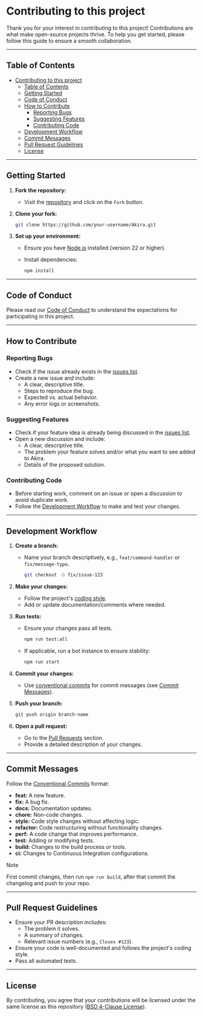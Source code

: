 # Contributing to this project

Thank you for your interest in contributing to this project!
Contributions are what make open-source projects thrive.
To help you get started, please follow this guide to ensure a smooth collaboration.

---

## Table of Contents

- [Contributing to this project](#contributing-to-this-project)
  - [Table of Contents](#table-of-contents)
  - [Getting Started](#getting-started)
  - [Code of Conduct](#code-of-conduct)
  - [How to Contribute](#how-to-contribute)
    - [Reporting Bugs](#reporting-bugs)
    - [Suggesting Features](#suggesting-features)
    - [Contributing Code](#contributing-code)
  - [Development Workflow](#development-workflow)
  - [Commit Messages](#commit-messages)
  - [Pull Request Guidelines](#pull-request-guidelines)
  - [License](#license)

---

## Getting Started

1. **Fork the repository:**
   - Visit the [repository](https://github.com/LynnuxDev/Akira) and click on the `Fork` button.
2. **Clone your fork:**

    ```bash
    git clone https://github.com/your-username/Akira.git
    ```

3. **Set up your environment:**
   - Ensure you have [Node.js](https://nodejs.org/) installed (version 22 or higher).
   - Install dependencies:

      ```bash
      npm install
      ```

---

## Code of Conduct

Please read our [Code of Conduct](CODE_OF_CONDUCT.md) to understand the expectations for participating in this project.

---

## How to Contribute

### Reporting Bugs

- Check if the issue already exists in the [issues list](https://github.com/LynnuxDev/Akira/issues).
- Create a new issue and include:
  - A clear, descriptive title.
  - Steps to reproduce the bug.
  - Expected vs. actual behavior.
  - Any error logs or screenshots.

### Suggesting Features

- Check if your feature idea is already being discussed in the [issues list](https://github.com/orgs/LynnuxDev/discussions/categories/ideas).
- Open a new discussion and include:
  - A clear, descriptive title.
  - The problem your feature solves and/or what you want to see added to Akira.
  - Details of the proposed solution.

### Contributing Code

- Before starting work, comment on an issue or open a discussion to avoid duplicate work.
- Follow the [Development Workflow](workflow.md) to make and test your changes.

---

## Development Workflow

1. **Create a branch:**
    - Name your branch descriptively, e.g., `feat/command-handler` or `fix/message-typo`.

      ```bash
      git checkout -b fix/issue-123
      ```

2. **Make your changes:**
   - Follow the project's [coding style](./styling.md).
   - Add or update documentation/comments where needed.

3. **Run tests:**
    - Ensure your changes pass all tests.

      ```bash
      npm run test:all
      ```

    - If applicable, run a bot instance to ensure stability:

      ```bash
      npm run start
      ```

4. **Commit your changes:**
    - Use [conventional commits](https://www.conventionalcommits.org/) for commit messages (see [Commit Messages](#commit-messages)).

5. **Push your branch:**

    ```bash
    git push origin branch-name
    ```

6. **Open a pull request:**
    - Go to the [Pull Requests](https://github.com/LynnuxDev/Akira/pulls) section.
    - Provide a detailed description of your changes.

---

## Commit Messages

Follow the [Conventional Commits](https://www.conventionalcommits.org/) format:

- **feat:** A new feature.
- **fix:** A bug fix.
- **docs:** Documentation updates.
- **chore:** Non-code changes.
- **style:** Code style changes without affecting logic.
- **refactor:** Code restructuring without functionality changes.
- **perf:** A code change that improves performance.
- **test:** Adding or modifying tests.
- **build:** Changes to the build process or tools.
- **ci:** Changes to Continuous Integration configurations.

> [!NOTE]
> First commit changes, then run `npm run build`,
> after that commit the changelog and push to your repo.
---

## Pull Request Guidelines

- Ensure your PR description includes:
  - The problem it solves.
  - A summary of changes.
  - Relevant issue numbers (e.g., `Closes #123`).
- Ensure your code is well-documented and follows the project's coding style.
- Pass all automated tests.

---

## License

By contributing, you agree that your contributions will be licensed under the same license as this repository ([BSD 4-Clause License](../LICENSE)).
